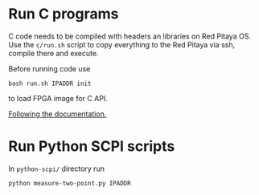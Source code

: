 
# Run C programs

C code needs to be compiled with headers an libraries on Red Pitaya
OS.  Use the `c/run.sh` script to copy everything to the Red Pitaya
via ssh, compile there and execute.

Before running code use

    bash run.sh IPADDR init

to load FPGA image for C API.

[Following the documentation.](https://redpitaya.readthedocs.io/en/latest/developerGuide/comC.html)


# Run Python SCPI scripts

In `python-scpi/` directory run

    python measure-two-point.py IPADDR
